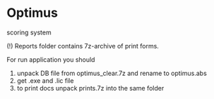 # Optimus
scoring system

(!) Reports folder contains 7z-archive of print forms.

For run application you should 
1) unpack DB file from optimus_clear.7z and rename to optimus.abs
2) get .exe and .lic file
3) to print docs unpack prints.7z into the same folder
